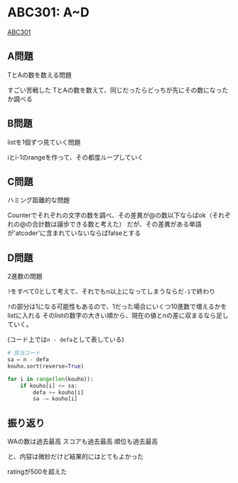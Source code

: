 # ABC301: A~D
[ABC301](https://atcoder.jp/contests/abc301)

## A問題
TとAの数を数える問題

すごい苦戦した
TとAの数を数えて、同じだったらどっちが先にその数になったか調べる

## B問題
listを1個ずつ見ていく問題

iとi-1のrangeを作って、その都度ループしていく

## C問題
ハミング距離的な問題

Counterでそれぞれの文字の数を調べ、その差異が@の数以下ならばok（それぞれの@の合計数は譲歩できる数と考えた）
だが、その差異がある単語が'atcoder'に含まれていないならばfalseとする

## D問題
2進数の問題

`?`をすべて0として考えて、それでもn以上になってしまうならだ`-1`で終わり

`?`の部分は1になる可能性もあるので、1だった場合にいくつ10進数で増えるかをlistに入れる
そのlistの数字の大きい順から、現在の値とnの差に収まるなら足していく。

(コード上では`n - defa`として表している)


```py
# 該当コード 
sa = n - defa
kouho.sort(reverse=True)

for i in range(len(kouho)):
    if kouho[i] <= sa:
        defa += kouho[i]
        sa -= kouho[i]
```


## 振り返り
WAの数は過去最高
スコアも過去最高
順位も過去最高

と、内容は微妙だけど結果的にはとてもよかった　

ratingが500を超えた



